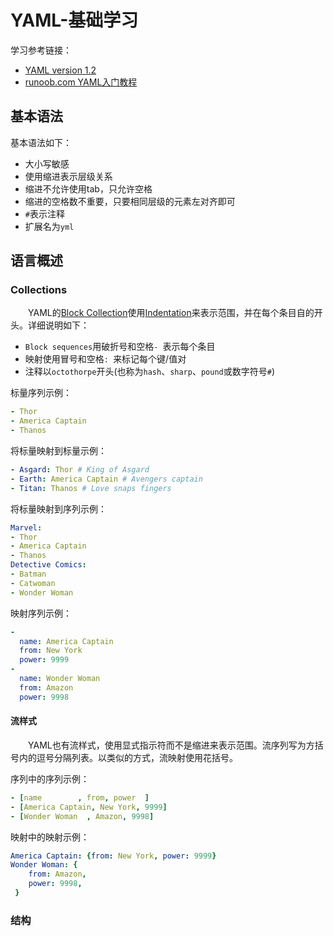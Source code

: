# YAML-基础学习
学习参考链接：
- [YAML version 1.2](https://yaml.org/spec/1.2.2/)
- [runoob.com YAML入门教程](https://www.runoob.com/w3cnote/yaml-intro.html)

## 基本语法
基本语法如下：
- 大小写敏感
- 使用缩进表示层级关系
- 缩进不允许使用tab，只允许空格
- 缩进的空格数不重要，只要相同层级的元素左对齐即可
- `#`表示注释
- 扩展名为`yml`

## 语言概述
### Collections
&#8195;&#8195;YAML的[Block Collection](https://yaml.org/spec/1.2.2/#block-collection-styles)使用[Indentation](https://yaml.org/spec/1.2.2/#indentation-spaces)来表示范围，并在每个条目自的开头。详细说明如下：
- `Block sequences`用破折号和空格`- `表示每个条目
- 映射使用冒号和空格`: `来标记每个键/值对
- 注释以`octothorpe`开头(也称为`hash`、`sharp`、`pound`或数字符号`#`)

标量序列示例：
```yaml
- Thor
- America Captain
- Thanos
```
将标量映射到标量示例：
```yaml
- Asgard: Thor # King of Asgard
- Earth: America Captain # Avengers captain
- Titan: Thanos # Love snaps fingers
```
将标量映射到序列示例：
```yaml
Marvel:
- Thor
- America Captain
- Thanos
Detective Comics:
- Batman
- Catwoman
- Wonder Woman
```
映射序列示例：
```yaml
-
  name: America Captain
  from: New York
  power: 9999
-
  name: Wonder Woman
  from: Amazon
  power: 9998
```
#### 流样式
&#8195;&#8195;YAML也有流样式，使用显式指示符而不是缩进来表示范围。流序列写为方括号内的逗号分隔列表。以类似的方式，流映射使用花括号。

序列中的序列示例：
```yaml
- [name        , from, power  ]
- [America Captain, New York, 9999]
- [Wonder Woman  , Amazon, 9998]
```
映射中的映射示例：
```yaml
America Captain: {from: New York, power: 9999}
Wonder Woman: {
    from: Amazon,
    power: 9998,
 }
```
### 结构